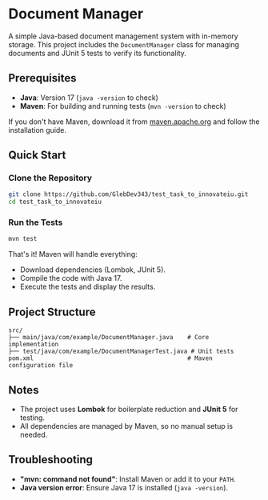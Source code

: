 # Document Manager

A simple Java-based document management system with in-memory storage. This project includes the `DocumentManager` class for managing documents and JUnit 5 tests to verify its functionality.

## Prerequisites

- **Java**: Version 17 (`java -version` to check)
- **Maven**: For building and running tests (`mvn -version` to check)

If you don't have Maven, download it from [maven.apache.org](https://maven.apache.org/) and follow the installation guide.

## Quick Start

### Clone the Repository

```bash
git clone https://github.com/GlebDev343/test_task_to_innovateiu.git
cd test_task_to_innovateiu
```

### Run the Tests

```bash
mvn test
```

That's it! Maven will handle everything:

- Download dependencies (Lombok, JUnit 5).
- Compile the code with Java 17.
- Execute the tests and display the results.

## Project Structure

```
src/
├── main/java/com/example/DocumentManager.java    # Core implementation
├── test/java/com/example/DocumentManagerTest.java # Unit tests
pom.xml                                           # Maven configuration file
```

## Notes

- The project uses **Lombok** for boilerplate reduction and **JUnit 5** for testing.
- All dependencies are managed by Maven, so no manual setup is needed.

## Troubleshooting

- **"mvn: command not found"**: Install Maven or add it to your `PATH`.
- **Java version error**: Ensure Java 17 is installed (`java -version`).

